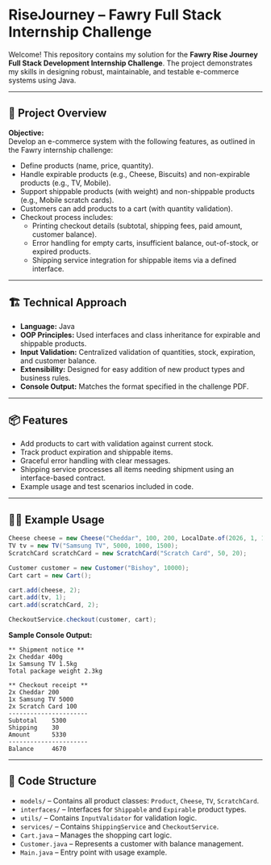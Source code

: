 # RiseJourney – Fawry Full Stack Internship Challenge

Welcome! This repository contains my solution for the **Fawry Rise Journey Full Stack Development Internship Challenge**. The project demonstrates my skills in designing robust, maintainable, and testable e-commerce systems using Java.

---

## 🚀 Project Overview

**Objective:**  
Develop an e-commerce system with the following features, as outlined in the Fawry internship challenge:

- Define products (name, price, quantity).
- Handle expirable products (e.g., Cheese, Biscuits) and non-expirable products (e.g., TV, Mobile).
- Support shippable products (with weight) and non-shippable products (e.g., Mobile scratch cards).
- Customers can add products to a cart (with quantity validation).
- Checkout process includes:
  - Printing checkout details (subtotal, shipping fees, paid amount, customer balance).
  - Error handling for empty carts, insufficient balance, out-of-stock, or expired products.
  - Shipping service integration for shippable items via a defined interface.

---

## 🏗️ Technical Approach

- **Language:** Java
- **OOP Principles:** Used interfaces and class inheritance for expirable and shippable products.
- **Input Validation:** Centralized validation of quantities, stock, expiration, and customer balance.
- **Extensibility:** Designed for easy addition of new product types and business rules.
- **Console Output:** Matches the format specified in the challenge PDF.

---

## 📦 Features

- Add products to cart with validation against current stock.
- Track product expiration and shippable items.
- Graceful error handling with clear messages.
- Shipping service processes all items needing shipment using an interface-based contract.
- Example usage and test scenarios included in code.

---

## 🧑‍💻 Example Usage

```java
Cheese cheese = new Cheese("Cheddar", 100, 200, LocalDate.of(2026, 1, 1), 400);
TV tv = new TV("Samsung TV", 5000, 1000, 1500);
ScratchCard scratchCard = new ScratchCard("Scratch Card", 50, 20);

Customer customer = new Customer("Bishoy", 10000);
Cart cart = new Cart();

cart.add(cheese, 2);
cart.add(tv, 1);
cart.add(scratchCard, 2);

CheckoutService.checkout(customer, cart);
```

**Sample Console Output:**
```
** Shipment notice **
2x Cheddar 400g
1x Samsung TV 1.5kg
Total package weight 2.3kg

** Checkout receipt **
2x Cheddar 200
1x Samsung TV 5000
2x Scratch Card 100
----------------------
Subtotal	5300
Shipping	30
Amount		5330
----------------------
Balance		4670
```

---

## 📝 Code Structure

- `models/` – Contains all product classes: `Product`, `Cheese`, `TV`, `ScratchCard`.
- `interfaces/` – Interfaces for `Shippable` and `Expirable` product types.
- `utils/` – Contains `InputValidator` for validation logic.
- `services/` – Contains `ShippingService` and `CheckoutService`.
- `Cart.java` – Manages the shopping cart logic.
- `Customer.java` – Represents a customer with balance management.
- `Main.java` – Entry point with usage example.
